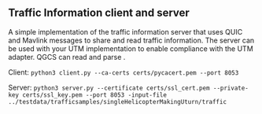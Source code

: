 ## Traffic Information client and server

A simple implementation of the traffic information server that uses QUIC and Mavlink messages to share and read traffic information. The server can be used with your UTM implementation to enable compliance with the UTM adapter. QGCS can read and parse . 

Client: `python3 client.py --ca-certs certs/pycacert.pem --port 8053`

Server: `python3 server.py --certificate certs/ssl_cert.pem --private-key certs/ssl_key.pem --port 8053 -input-file ../testdata/trafficsamples/singleHelicopterMakingUturn/traffic`

